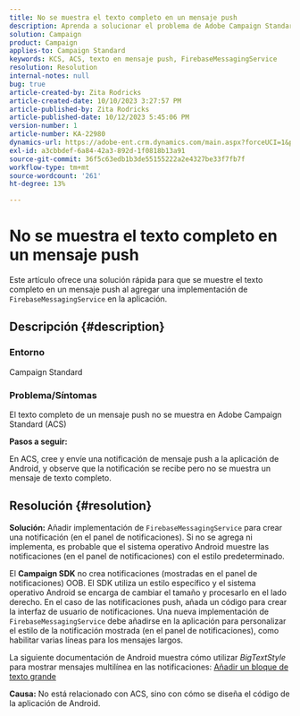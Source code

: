 ```yaml
---
title: No se muestra el texto completo en un mensaje push
description: Aprenda a solucionar el problema de Adobe Campaign Standard para mostrar el texto completo en un mensaje push. Añada una implementación de FirebaseMessagingService en la aplicación.
solution: Campaign
product: Campaign
applies-to: Campaign Standard
keywords: KCS, ACS, texto en mensaje push, FirebaseMessagingService
resolution: Resolution
internal-notes: null
bug: true
article-created-by: Zita Rodricks
article-created-date: 10/10/2023 3:27:57 PM
article-published-by: Zita Rodricks
article-published-date: 10/12/2023 5:45:06 PM
version-number: 1
article-number: KA-22980
dynamics-url: https://adobe-ent.crm.dynamics.com/main.aspx?forceUCI=1&pagetype=entityrecord&etn=knowledgearticle&id=4c315395-8167-ee11-9ae7-6045bd006b25
exl-id: a3cbbdef-6a84-42a3-892d-1f0818b13a91
source-git-commit: 36f5c63edb1b3de55155222a2e4327be33f7fb7f
workflow-type: tm+mt
source-wordcount: '261'
ht-degree: 13%

---
```


# No se muestra el texto completo en un mensaje push


Este artículo ofrece una solución rápida para que se muestre el texto completo en un mensaje push al agregar una implementación de `FirebaseMessagingService` en la aplicación.

## Descripción {#description}


### <b>Entorno</b>

Campaign Standard



### <b>Problema/Síntomas</b>

El texto completo de un mensaje push no se muestra en Adobe Campaign Standard (ACS)



<b>Pasos a seguir:</b>

En ACS, cree y envíe una notificación de mensaje push a la aplicación de Android, y observe que la notificación se recibe pero no se muestra un mensaje de texto completo.


## Resolución {#resolution}

<b>Solución:</b>
Añadir implementación de `FirebaseMessagingService` para crear una notificación (en el panel de notificaciones). Si no se agrega ni implementa, es probable que el sistema operativo Android muestre las notificaciones (en el panel de notificaciones) con el estilo predeterminado.

El <b>Campaign SDK</b> no crea notificaciones (mostradas en el panel de notificaciones) OOB. El SDK utiliza un estilo específico y el sistema operativo Android se encarga de cambiar el tamaño y procesarlo en el lado derecho. En el caso de las notificaciones push, añada un código para crear la interfaz de usuario de notificaciones. Una nueva implementación de `FirebaseMessagingService` debe añadirse en la aplicación para personalizar el estilo de la notificación mostrada (en el panel de notificaciones), como habilitar varias líneas para los mensajes largos.



La siguiente documentación de Android muestra cómo utilizar *BigTextStyle* para mostrar mensajes multilínea en las notificaciones:
[Añadir un bloque de texto grande](https://developer.android.com/develop/ui/views/notifications/expanded#large-style)


<b>Causa:</b>
No está relacionado con ACS, sino con cómo se diseña el código de la aplicación de Android.
